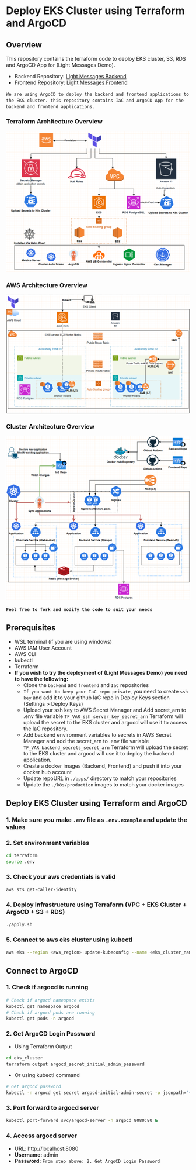 # Deploy EKS Cluster using Terraform and ArgoCD

## Overview
This repository contains the terraform code to deploy EKS cluster, S3, RDS and ArgoCD App for (Light Messages Demo). 

- Backend Repository: [Light Messages Backend](https://github.com/abdelslam1997/light_messages_backend)
- Frontend Repository: [Light Messages Frontend](https://github.com/abdelslam1997/light_messages_frontend)

`We are using ArgoCD to deploy the backend and frontend applications to the EKS cluster. this repository contains IaC and ArgoCD App for the backend and frontend applications.`

### Terraform Architecture Overview
![img](./images/004_terraform_arch.png)

### AWS Architecture Overview
![img](./images/005_AWS_Arcitecture.png)

### Cluster Architecture Overview
![img](./images/006_cluster_arch.png)

**`Feel free to fork and modify the code to suit your needs`**

## Prerequisites
- WSL terminal (if you are using windows)
- AWS IAM User Account
- AWS CLI
- kubectl
- Terraform
- **If you wish to try the deployment of (Light Messages Demo) you need to have the following:**
  - Clone the `backend` and `frontend` and `IaC` repositories
  - `If you want to keep your IaC repo private`, you need to create `ssh key` and add it to your github IaC repo in Deploy Keys section (Settings > Deploy Keys)
  - Upload your ssh key to AWS Secret Manager and Add secret_arn to .env file variable `TF_VAR_ssh_server_key_secret_arn` Terraform will upload the secret to the EKS cluster and argocd will use it to access the IaC repository.
  - Add backend environment variables to secrets in AWS Secret Manager and add the secret_arn to .env file variable `TF_VAR_backend_secrets_secret_arn` Terraform will upload the secret to the EKS cluster and argocd will use it to deploy the backend application.
  - Create a docker images (Backend, Frontend) and push it into your docker hub account
  - Update repoURL in `./apps/` directory to match your repositories
  - Update the `./k8s/production` images to match your docker images


## Deploy EKS Cluster using Terraform and ArgoCD

### 1. Make sure you make `.env` file as `.env.example` and update the values

### 2. Set environment variables
```bash
cd terraform
source .env
```

### 3. Check your aws credentials is valid
```bash
aws sts get-caller-identity
```

### 4. Deploy Infrastructure using Terraform (VPC + EKS Cluster + ArgoCD + S3 + RDS)
```bash
./apply.sh
```

### 5. Connect to aws eks cluster using kubectl
```bash
aws eks --region <aws_region> update-kubeconfig --name <eks_cluster_name>
```

## Connect to ArgoCD

### 1. Check if argocd is running
```bash
# Check if argocd namespace exists
kubectl get namespace argocd
# Check if argocd pods are running
kubectl get pods -n argocd  
```

### 2. Get ArgoCD Login Password
- Using Terraform Output
```bash
cd eks_cluster
terraform output argocd_secret_initial_admin_password
````
- Or using kubectl command
```bash
# Get argocd password
kubectl -n argocd get secret argocd-initial-admin-secret -o jsonpath="{.data.password}" | base64 --decode
```

### 3. Port forward to argocd server
```bash
kubectl port-forward svc/argocd-server -n argocd 8080:80 &
```
### 4. Access argocd server
- URL: http://localhost:8080
- **Username:** admin
- **Password:** `From step above: 2. Get ArgoCD Login Password `